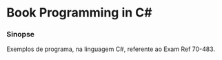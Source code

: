 # Book Programming in C#

### Sinopse ###
<p> 
  Exemplos de programa, na linguagem C#, referente ao Exam Ref 70-483.
</p>

